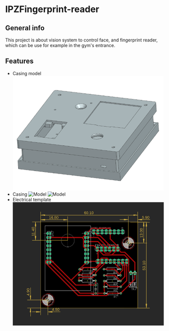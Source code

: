 # IPZFingerprint-reader

## General info
This project is about vision system to control face, and fingerprint reader, which can be use for example in the gym's entrance.

## Features
* Casing model
![Model](Casingassemblyversion2-1.png)
* Casing
![Model](Casing-inside.png)
![Model](Casing-outside.png)
* Electrical template
![Model2](Electricaltemplate.png)
